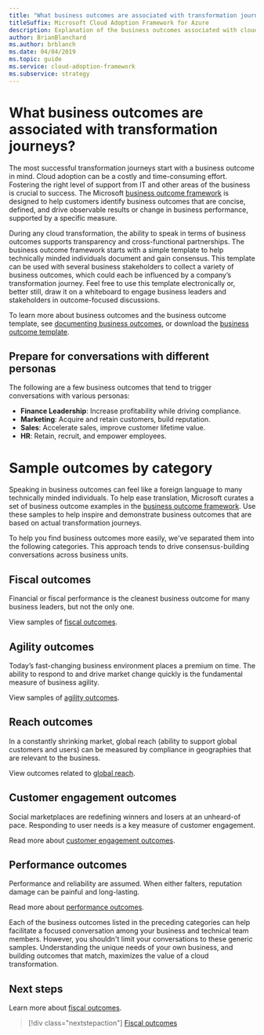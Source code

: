 ```yaml
---
title: "What business outcomes are associated with transformation journeys?"
titleSuffix: Microsoft Cloud Adoption Framework for Azure
description: Explanation of the business outcomes associated with cloud transformations.
author: BrianBlanchard
ms.author: brblanch
ms.date: 04/04/2019
ms.topic: guide
ms.service: cloud-adoption-framework
ms.subservice: strategy
---
```


<!-- markdownlint-disable -->

# What business outcomes are associated with transformation journeys?

The most successful transformation journeys start with a business outcome in mind. Cloud adoption can be a costly and time-consuming effort. Fostering the right level of support from IT and other areas of the business is crucial to success. The Microsoft [business outcome framework](../index.md) is designed to help customers identify business outcomes that are concise, defined, and drive observable results or change in business performance, supported by a specific measure.

During any cloud transformation, the ability to speak in terms of business outcomes supports transparency and cross-functional partnerships. The business outcome framework starts with a simple template to help technically minded individuals document and gain consensus. This template can be used with several business stakeholders to collect a variety of business outcomes, which could each be influenced by a company’s transformation journey. Feel free to use this template electronically or, better still, draw it on a whiteboard to engage business leaders and stakeholders in outcome-focused discussions.

To learn more about business outcomes and the business outcome template, see [documenting business outcomes](how-to-use-the-business-outcome-template.md), or download the [business outcome template](https://archcenter.blob.core.windows.net/cdn/business-outcome-template.xlsx).

## Prepare for conversations with different personas

The following are a few business outcomes that tend to trigger conversations with various personas:

- **Finance Leadership**: Increase profitability while driving compliance.
- **Marketing**: Acquire and retain customers, build reputation.
- **Sales**: Accelerate sales, improve customer lifetime value.
- **HR**: Retain, recruit, and empower employees.

# Sample outcomes by category

Speaking in business outcomes can feel like a foreign language to many technically minded individuals. To help ease translation, Microsoft curates a set of business outcome examples in the [business outcome framework](../index.md). Use these samples to help inspire and demonstrate business outcomes that are based on actual transformation journeys.

To help you find business outcomes more easily, we've separated them into the following categories. This approach tends to drive consensus-building conversations across business units.

## Fiscal outcomes

Financial or fiscal performance is the cleanest business outcome for many business leaders, but not the only one.

View samples of [fiscal outcomes](fiscal-outcomes.md).

## Agility outcomes

Today’s fast-changing business environment places a premium on time. The ability to respond to and drive market change quickly is the fundamental measure of business agility.

View samples of [agility outcomes](agility-outcomes.md).

## Reach outcomes

In a constantly shrinking market, global reach (ability to support global customers and users) can be measured by compliance in geographies that are relevant to the business.

View outcomes related to [global reach](reach-outcomes.md).

## Customer engagement outcomes

Social marketplaces are redefining winners and losers at an unheard-of pace. Responding to user needs is a key measure of customer engagement.

Read more about [customer engagement outcomes](engagement-outcomes.md).

## Performance outcomes

Performance and reliability are assumed. When either falters, reputation damage can be painful and long-lasting.

Read more about [performance outcomes](performance-outcomes.md).

Each of the business outcomes listed in the preceding categories can help facilitate a focused conversation among your business and technical team members. However, you shouldn't limit your conversations to these generic samples. Understanding the unique needs of your own business, and building outcomes that match, maximizes the value of a cloud transformation.

## Next steps

Learn more about [fiscal outcomes](./fiscal-outcomes.md).

> [!div class="nextstepaction"]
> [Fiscal outcomes](./fiscal-outcomes.md)
